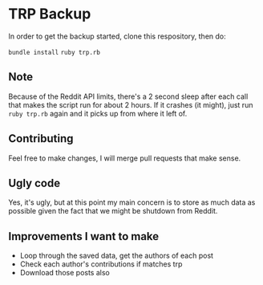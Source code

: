 # TRP Backup
In order to get the backup started, clone this respository, then do:

`bundle install`
`ruby trp.rb`

## Note
Because of the Reddit API limits, there's a 2 second sleep after each
call that makes the script run for about 2 hours. If it crashes (it
might), just run `ruby trp.rb` again and it picks up from where it left
of.

## Contributing
Feel free to make changes, I will merge pull requests that make sense.

## Ugly code
Yes, it's ugly, but at this point my main concern is to store as much
data as possible given the fact that we might be shutdown from Reddit.

## Improvements I want to make
- Loop through the saved data, get the authors of each post
- Check each author's contributions if matches trp
- Download those posts also
